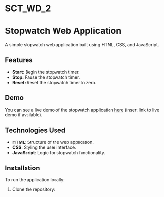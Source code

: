 # SCT_WD_2

# Stopwatch Web Application

A simple stopwatch web application built using HTML, CSS, and JavaScript.

## Features

- **Start:** Begin the stopwatch timer.
- **Stop:** Pause the stopwatch timer.
- **Reset:** Reset the stopwatch timer to zero.

## Demo

You can see a live demo of the stopwatch application [here](#) (insert link to live demo if available).

## Technologies Used

- **HTML**: Structure of the web application.
- **CSS**: Styling the user interface.
- **JavaScript**: Logic for stopwatch functionality.

## Installation

To run the application locally:

1. Clone the repository:
